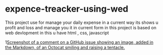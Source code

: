 # expence-treacker-using-wed
This project use for manage your daily expense in a current way its shows u profit and loss and manage you it in current form
in this project is based on web devlopment in this u have html , css, javascript

1[Screenshot of a comment on a GitHub issue showing an image, added in the Markdown, of an Octocat smiling and raising a tentacle.]("C:\Users\vijay\Downloads\Screenshot_26-5-2025_235851_.jpeg")



